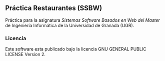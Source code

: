 ## Práctica Restaurantes (SSBW)

Práctica para la asignatura *Sistemas Software Basados en Web del Master* de Ingeniería Informática de la Universidad de Granada (UGR).

### Licencia 

Este software esta publicado bajo la licencia GNU GENERAL PUBLIC LICENSE Version 2.